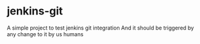 # jenkins-git

A simple project to test jenkins git integration
And it should be triggered by any change to it by us humans
